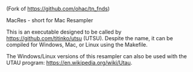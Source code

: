(Fork of https://github.com/ohac/tn_fnds)

MacRes - short for Mac Resampler

This is an executable designed to be called by https://github.com/titinko/utsu (UTSU).
Despite the name, it can be compiled for Windows, Mac, or Linux using the Makefile.

The Windows/Linux versions of this resampler can also be used with the UTAU program:
https://en.wikipedia.org/wiki/Utau.
